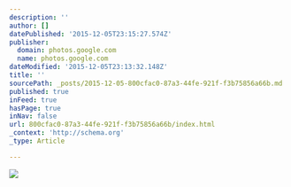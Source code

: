 ```yaml
---
description: ''
author: []
datePublished: '2015-12-05T23:15:27.574Z'
publisher:
  domain: photos.google.com
  name: photos.google.com
dateModified: '2015-12-05T23:13:32.148Z'
title: ''
sourcePath: _posts/2015-12-05-800cfac0-87a3-44fe-921f-f3b75856a66b.md
published: true
inFeed: true
hasPage: true
inNav: false
url: 800cfac0-87a3-44fe-921f-f3b75856a66b/index.html
_context: 'http://schema.org'
_type: Article

---
```

![](https://lh3.googleusercontent.com/CKlopKHfvm0HxQTDPOcjTVMXSlNgAHNrnnThsvV4mv6rvo0ykmoe-jEYxAbDVQLQtY66O1S_URlj87g8lnwV96EAhPF6iFr-CQCGi9TEChbM3ke-oZwXwhMG-vTgGzD1rbDpOiii-dDJp8TmFwDR2iOGBvhDIIwfA8l2x4JYkeNzNQf_idJc4S49GJvHczWsvyoZQn1vXi-_NYNmadtDJ4yWlSnPtB82KVw243pOMyIFlk4zbcxDp3wtGts0mgsO4FoaTd9kyfzYE1W2-xN5-Z-gdspbOrwFtqiIMgbJ1B8B4Na-D9fd8XJTZRwC1aQ9rQ3Lhn6-Ji5cw1attlMeAgmtBGlYYmduJ7dQfRh4qxM-nNt2fWpZtChAK9RGQjRgHcQ4LQ8DHaHy0oW31kgTeUKqHIEfJxU4O7j_JrnzNDWzEyiLMmBdDnIQsd14uBZJZ9nRmvP6tKq3BtDRSJZXxi4spCEn6wyHcTs_Q3Vnn69CDfFAw_bDUNcjG-3ugHgbw4SnLof8zK7M_6z7UD-O9OO27uwpWoyZQJxwAZ5zQ8FV=w1324-h993-no)